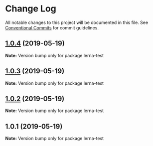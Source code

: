 # Change Log

All notable changes to this project will be documented in this file.
See [Conventional Commits](https://conventionalcommits.org) for commit guidelines.

## [1.0.4](https://github.com/qaiseriftikhar/lerna-test/compare/v1.0.3...v1.0.4) (2019-05-19)

**Note:** Version bump only for package lerna-test





## [1.0.3](https://github.com/qaiseriftikhar/lerna-test/compare/v1.0.2...v1.0.3) (2019-05-19)

**Note:** Version bump only for package lerna-test





## [1.0.2](https://github.com/qaiseriftikhar/lerna-test/compare/v1.0.1...v1.0.2) (2019-05-19)

**Note:** Version bump only for package lerna-test





## 1.0.1 (2019-05-19)

**Note:** Version bump only for package lerna-test
